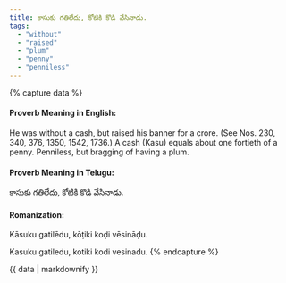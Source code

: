 ```yaml
---
title: కాసుకు గతిలేదు, కోటికి కొడి వేసినాడు.
tags:
  - "without"
  - "raised"
  - "plum"
  - "penny"
  - "penniless"
---
```


{% capture data %}
#### Proverb Meaning in English:
He was without a cash, but raised his banner for a crore.
(See Nos. 230, 340, 376, 1350, 1542, 1736.)
A cash (Kasu) equals about one fortieth of a penny.
Penniless, but bragging of having a plum.

#### Proverb Meaning in Telugu:
కాసుకు గతిలేదు, కోటికి కొడి వేసినాడు.

#### Romanization:
Kāsuku gatilēdu, kōṭiki koḍi vēsināḍu.

Kasuku gatiledu, kotiki kodi vesinadu.
{% endcapture %}

{{ data | markdownify }}

